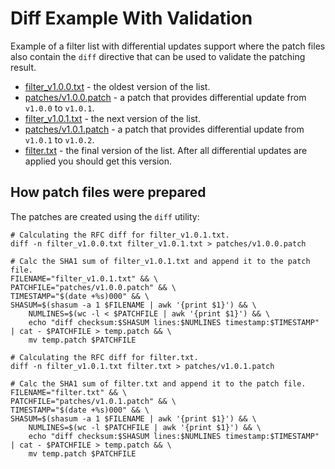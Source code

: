 # Diff Example With Validation

Example of a filter list with differential updates support where the patch files also contain the `diff` directive that can be used to validate the patching result.

* [filter_v1.0.0.txt](./filter_v1.0.0.txt) - the oldest version of the list.
* [patches/v1.0.0.patch](./patches/v1.0.0.patch) - a patch that provides differential update from `v1.0.0` to `v1.0.1`.
* [filter_v1.0.1.txt](./filter_v1.0.1.txt) - the next version of the list.
* [patches/v1.0.1.patch](./patches/v1.0.0.patch) - a patch that provides differential update from `v1.0.1` to `v1.0.2`.
* [filter.txt](./filter.txt) - the final version of the list. After all differential updates are applied you should get this version.

## How patch files were prepared

The patches are created using the `diff` utility:

```shell
# Calculating the RFC diff for filter_v1.0.1.txt.
diff -n filter_v1.0.0.txt filter_v1.0.1.txt > patches/v1.0.0.patch

# Calc the SHA1 sum of filter_v1.0.1.txt and append it to the patch file.
FILENAME="filter_v1.0.1.txt" && \
PATCHFILE="patches/v1.0.0.patch" && \
TIMESTAMP="$(date +%s)000" && \
SHASUM=$(shasum -a 1 $FILENAME | awk '{print $1}') && \
    NUMLINES=$(wc -l < $PATCHFILE | awk '{print $1}') && \
    echo "diff checksum:$SHASUM lines:$NUMLINES timestamp:$TIMESTAMP" | cat - $PATCHFILE > temp.patch && \
    mv temp.patch $PATCHFILE

# Calculating the RFC diff for filter.txt.
diff -n filter_v1.0.1.txt filter.txt > patches/v1.0.1.patch

# Calc the SHA1 sum of filter.txt and append it to the patch file.
FILENAME="filter.txt" && \
PATCHFILE="patches/v1.0.1.patch" && \
TIMESTAMP="$(date +%s)000" && \
SHASUM=$(shasum -a 1 $FILENAME | awk '{print $1}') && \
    NUMLINES=$(wc -l $PATCHFILE | awk '{print $1}') && \
    echo "diff checksum:$SHASUM lines:$NUMLINES timestamp:$TIMESTAMP" | cat - $PATCHFILE > temp.patch && \
    mv temp.patch $PATCHFILE
```
